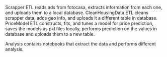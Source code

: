 Scrapper ETL reads ads from fotocasa, extracts information from each one, and uploads them to a local database.
CleanHousingData ETL cleans scrapper data, adds geo info, and uploads it a different table in database.
PriceModel ETL constructs, fits, and tunes a model for price prediction, saves the models as pkl files locally, performs prediction on the values in database and uploads them to a new table.

Analysis contains notebooks that extract the data and performs different analysis.